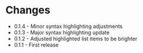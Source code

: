 # Changes

* 0.1.4 - Minor syntax highlighting adjustments
* 0.1.3 - Major syntax highlighting update
* 0.1.2 - Adjusted highlighted list items to be brighter
* 0.1.1 - First release
